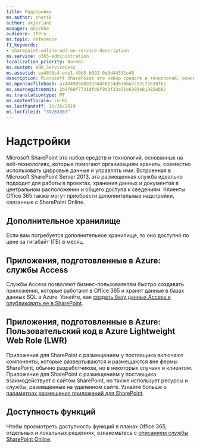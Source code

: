 ```yaml
---
title: Надстройки
ms.author: sharik
author: skjerland
manager: mnirkhe
audience: ITPro
ms.topic: reference
f1_keywords:
- sharepoint-online-add-on-service-description
ms.service: o365-administration
localization_priority: Normal
ms.custom: Adm_ServiceDesc
ms.assetid: ea48f8c4-ede1-40b5-b092-0e3d44531e48
description: Microsoft SharePoint это набор средств и технологий, основанных на веб-технологиях, которые помогают организациям хранить, совместно использовать цифровые данные и управлять ими. Встроенная в Microsoft SharePoint Server 2013, эта размещенная служба идеально подходит для работы в проектах, хранения данных и документов в центральном расположении и общего доступа к сведениям. Клиенты Office 365 также могут приобрести дополнительные надстройки, связанные с SharePoint Online.
ms.openlocfilehash: a74849d9d493a94456124d6340a7c92c72830fbc
ms.sourcegitcommit: 2b9f68f7731dfd6f9d3f33e31e6303e81985ebb2
ms.translationtype: MT
ms.contentlocale: ru-RU
ms.lasthandoff: 11/26/2019
ms.locfileid: "39263363"
---
```

# <a name="add-ons"></a>Надстройки

Microsoft SharePoint это набор средств и технологий, основанных на веб-технологиях, которые помогают организациям хранить, совместно использовать цифровые данные и управлять ими. Встроенная в Microsoft SharePoint Server 2013, эта размещенная служба идеально подходит для работы в проектах, хранения данных и документов в центральном расположении и общего доступа к сведениям. Клиенты Office 365 также могут приобрести дополнительные надстройки, связанные с SharePoint Online.
  
## <a name="additional-storage"></a>Дополнительное хранилище

Если вам потребуется дополнительное хранилище, то оно доступно по цене за гигабайт (ГБ) в месяц.
  
## <a name="azure-provisioned-apps-access-services"></a>Приложения, подготовленные в Azure: службы Access

Службы Access позволяют бизнес-пользователям быстро создавать приложения, которые работают в Office 365 и хранят данные в базах данных SQL в Azure. Узнайте, как [создать базу данных Access и опубликовать ее в SharePoint](https://go.microsoft.com/fwlink/p/?LinkID=393754).
  
## <a name="azure-provisioned-apps-custom-code-in-azure-lightweight-web-role-lwr"></a>Приложения, подготовленные в Azure: Пользовательский код в Azure Lightweight Web Role (LWR)

Приложения для SharePoint с размещением у поставщика включают компоненты, которые развертываются и размещаются вне фермы SharePoint, обычно разработчиком, но в некоторых случаях и клиентом. Приложение для SharePoint с размещением у поставщика взаимодействует с сайтом SharePoint, но также использует ресурсы и службы, размещенные на удаленном сайте. Узнайте больше о [параметрах размещения приложений для SharePoint](https://go.microsoft.com/fwlink/?LinkId=271314).
  
## <a name="feature-availability"></a>Доступность функций

Чтобы просмотреть доступность функций в планах Office 365, отдельных и локальных решениях, ознакомьтесь с [описанием службы SharePoint Online](sharepoint-online-service-description.md).
  